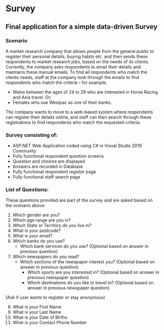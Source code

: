 # Survey
## Final application for a simple data-driven Survey

### Scenario

A market research company that allows people from the general public to register their personal details, buying habits etc. and then sends these respondents to market research jobs, based on the needs of its clients. Currently, the company asks respondents to email their details and maintains these manual emails. To find all respondents who match the clients needs, staff at the company look through the emails to find respondents who match the criteria – for example:
- Males between the ages of 24 to 29 who are interested in Horse Racing and Asia travel. Or;
- Females who use Westpac as one of their banks.

The company wants to move to a web-based system where respondents can register their details online, and staff can then search through these registrations to find respondents who match the requested criteria.

### Survey consisting of:

- ASP.NET Web Application coded using C# in Visual Studio 2019 Community
- Fully functional respondent question screens
- Question and choices are displayed
- Answers are recorded in Database
- Fully functional respondent register page
- Fully functional staff search page
 
### List of Questions:

These questions provided are part of the survey and are asked based on the scenario above:

1. Which gender are you?
2. Which age range are you in?
3. Which State or Territory do you live in?
4. What is your postcode?
5. What is your email?
6. Which banks do you use?
   - Which bank services do you use? (Optional based on answer in previous question)
7. Which newspapers do you read?
   - Which sections of the newspaper interest you? (Optional based on answer in previous question)
     - Which sports are you interested in? (Optional based on answer in previous newspaper question)
     - Which destinations do you like to travel to? (Optional based on answer in previous newspaper question)

(Ask if user wants to register or stay anonymous)

8. What is your First Name
9. What is your Last Name
10. What is your Date of Birtho
11. What is your Contact Phone Number
